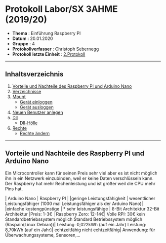 # Protokoll Labor/SX 3AHME (2019/20)

* **Thema** : Einführung Raspberry PI
* **Datum** : 20.01.2020
* **Gruppe** : 4
* **Protokollverfasser** : Christoph Sebernegg
* **Protokoll letzte Einheit** : [2.Protokoll](https://github.com/HTLMechatronics/m17-3ahme-la1-sx/blob/sebchm17/sebchm17/protokolle/protokoll_2019-10-14_sebchm17.md)
--------------------------------------------------------------------------------------------------------------------------------
## Inhaltsverzeichnis
1.  [Vorteile und Nachteile des Raspberry PI und Arduino Nano](#vorteile-und-nachteile-des-raspberry-pi-und-arduino-nano)
1.  [Verzeichnisse](#verzeichnisse)
1.  [Mount](#mount)
      * [Gerät einloggen](#gerät-einloggen)
      * [Gerät ausloggen](#gerät-ausloggen)
1.  [Neuen Benutzer anlegen](#neuen-benutzer-anlegen)
1.  [Dll](#dll)
      * [Dll-Hölle](#dll-hölle)
1.  [Rechte](#rechte)
      * [Rechte ändern](#rechte-ändern)

--------------------------------------------------------------------------------------------------------------------------------
## Vorteile und Nachteile des Raspberry PI und Arduino Nano
Ein Microcontroller kann für seinen Preis sehr viel aber es ist nicht möglich ihn in ein Netzwerk einzubinden, weil er keine Daten verschlüsseln kann.
Der Raspberry hat mehr Rechenleistung und ist größer weil die CPU mehr Pins hat.

| Arduino Nano                        | Raspberry PI |
|geringe Leistungsfähigkeit           | wesentlicher Leistungsfähiger (1000 mal Leistungsfähiger als der Arduino Nano)|
|einfache kostengpünstige       |               * sehr leistungsfähige |
  8-Bit Architektur                               32-Bit Architektur
|Preis: 1-3€                     |               Raspberry Zero: 12-14€|
                                                  Volle RPI: 30€
 kein Standardbetriebssystem möglich           Standard Betriebssystem möglich (Raspain(Linux Debian))|
 Leistung: 0,022kWh (auf ein Jahr)             Leistung: 8,70kWh (auf ein Jahr)|
 echtzeitfähig                                 nicht echtzeitfähig|
 Anwendung:
 für Überwachungssysteme, Sensoren,...
                                            
